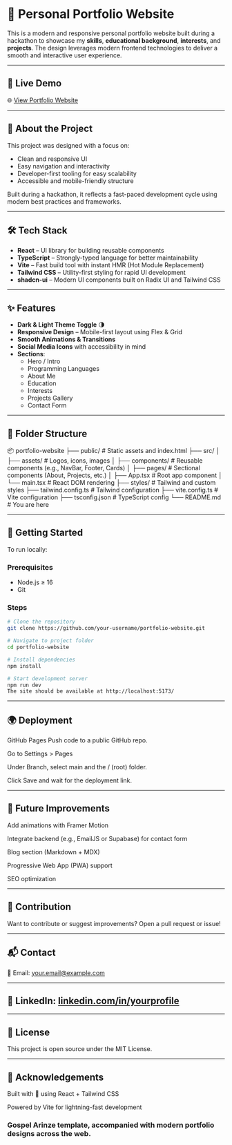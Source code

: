 # 💼 Personal Portfolio Website

This is a modern and responsive personal portfolio website built during a hackathon to showcase my **skills**, **educational background**, **interests**, and **projects**. The design leverages modern frontend technologies to deliver a smooth and interactive user experience.

---

## 🚀 Live Demo

🌐 [View Portfolio Website](https://gospel-arinze-plp-hackathon.vercel.app/) 

---

## 📌 About the Project

This project was designed with a focus on:

- Clean and responsive UI
- Easy navigation and interactivity
- Developer-first tooling for easy scalability
- Accessible and mobile-friendly structure

Built during a hackathon, it reflects a fast-paced development cycle using modern best practices and frameworks.

---

## 🛠️ Tech Stack

- **React** – UI library for building reusable components
- **TypeScript** – Strongly-typed language for better maintainability
- **Vite** – Fast build tool with instant HMR (Hot Module Replacement)
- **Tailwind CSS** – Utility-first styling for rapid UI development
- **shadcn-ui** – Modern UI components built on Radix UI and Tailwind CSS

---

## ✨ Features

- **Dark & Light Theme Toggle** 🌗
- **Responsive Design** – Mobile-first layout using Flex & Grid
- **Smooth Animations & Transitions**
- **Social Media Icons** with accessibility in mind
- **Sections**:
  - Hero / Intro
  - Programming Languages
  - About Me
  - Education
  - Interests
  - Projects Gallery
  - Contact Form

---

## 📂 Folder Structure

📦 portfolio-website ├── public/ # Static assets and index.html ├── src/ │ ├── assets/ # Logos, icons, images │ ├── components/ # Reusable components (e.g., NavBar, Footer, Cards) │ ├── pages/ # Sectional components (About, Projects, etc.) │ ├── App.tsx # Root app component │ └── main.tsx # React DOM rendering ├── styles/ # Tailwind and custom styles ├── tailwind.config.ts # Tailwind configuration ├── vite.config.ts # Vite configuration ├── tsconfig.json # TypeScript config └── README.md # You are here

---

## 🚀 Getting Started

To run locally:

### Prerequisites

- Node.js ≥ 16
- Git

### Steps

```bash
# Clone the repository
git clone https://github.com/your-username/portfolio-website.git

# Navigate to project folder
cd portfolio-website

# Install dependencies
npm install

# Start development server
npm run dev
The site should be available at http://localhost:5173/
```


---

## 🌍 Deployment
GitHub Pages
Push code to a public GitHub repo.

Go to Settings > Pages

Under Branch, select main and the / (root) folder.

Click Save and wait for the deployment link.

---

## 🔮 Future Improvements 
Add animations with Framer Motion

Integrate backend (e.g., EmailJS or Supabase) for contact form

Blog section (Markdown + MDX)

Progressive Web App (PWA) support

SEO optimization

---

## 🤝 Contribution
Want to contribute or suggest improvements? Open a pull request or issue!

---

## 📬 Contact
📧 Email: your.email@example.com

---

## 🔗 LinkedIn: [linkedin.com/in/yourprofile](https://www.linkedin.com/in/gospel-arinze-55590424a/)

---

## 📜 License
This project is open source under the MIT License.

---

## 🙏 Acknowledgements
Built with 💖 using React + Tailwind CSS

Powered by Vite for lightning-fast development

### Gospel Arinze template, accompanied with modern portfolio designs across the web.
